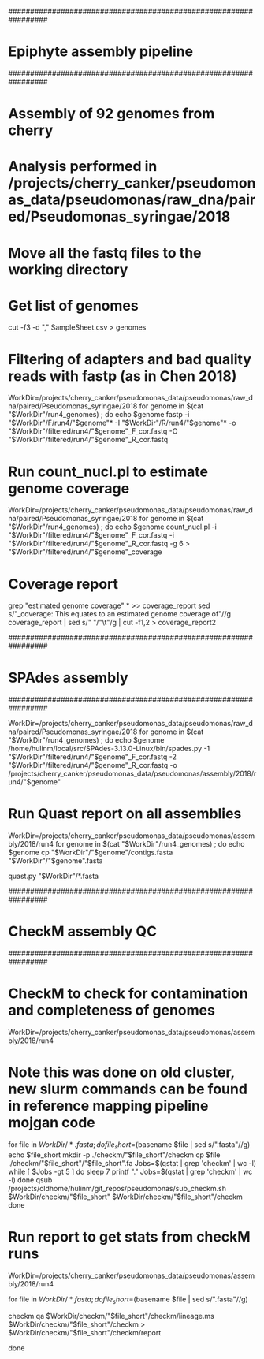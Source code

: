 #################################################################

# Epiphyte assembly pipeline 

#################################################################

# Assembly of 92 genomes from cherry 
# Analysis performed in /projects/cherry_canker/pseudomonas_data/pseudomonas/raw_dna/paired/Pseudomonas_syringae/2018
# Move all the fastq files to the working directory

# Get list of genomes 

cut -f3 -d "," SampleSheet.csv > genomes

# Filtering of adapters and bad quality reads with fastp (as in Chen 2018)

WorkDir=/projects/cherry_canker/pseudomonas_data/pseudomonas/raw_dna/paired/Pseudomonas_syringae/2018
for genome in $(cat "$WorkDir"/run4_genomes) ; do 
echo $genome
fastp -i "$WorkDir"/F/run4/"$genome"* -I "$WorkDir"/R/run4/"$genome"* -o "$WorkDir"/filtered/run4/"$genome"_F_cor.fastq  -O  "$WorkDir"/filtered/run4/"$genome"_R_cor.fastq



# Run count_nucl.pl to estimate genome coverage 

WorkDir=/projects/cherry_canker/pseudomonas_data/pseudomonas/raw_dna/paired/Pseudomonas_syringae/2018
for genome in $(cat "$WorkDir"/run4_genomes) ; do 
echo $genome
count_nucl.pl -i "$WorkDir"/filtered/run4/"$genome"_F_cor.fastq -i "$WorkDir"/filtered/run4/"$genome"_R_cor.fastq -g 6 > "$WorkDir"/filtered/run4/"$genome"_coverage

# Coverage report
grep "estimated genome coverage" * >> coverage_report
sed s/"_coverage: This equates to an estimated genome coverage of"//g coverage_report  | sed s/" "/"\t"/g | cut -f1,2 > coverage_report2


#################################################################

# SPAdes assembly

################################################################# 

WorkDir=/projects/cherry_canker/pseudomonas_data/pseudomonas/raw_dna/paired/Pseudomonas_syringae/2018
for genome in $(cat "$WorkDir"/run4_genomes) ; do 
echo $genome
/home/hulinm/local/src/SPAdes-3.13.0-Linux/bin/spades.py -1 "$WorkDir"/filtered/run4/"$genome"_F_cor.fastq  -2 "$WorkDir"/filtered/run4/"$genome"_R_cor.fastq   -o  /projects/cherry_canker/pseudomonas_data/pseudomonas/assembly/2018/run4/"$genome"

# Run Quast report on all assemblies 

WorkDir=/projects/cherry_canker/pseudomonas_data/pseudomonas/assembly/2018/run4
for genome in $(cat "$WorkDir"/run4_genomes) ; do 
echo $genome
cp "$WorkDir"/"$genome"/contigs.fasta "$WorkDir"/"$genome".fasta 


quast.py "$WorkDir"/*.fasta


#################################################################

# CheckM assembly QC

################################################################# 

# CheckM to check for contamination and completeness of genomes  
WorkDir=/projects/cherry_canker/pseudomonas_data/pseudomonas/assembly/2018/run4
# Note this was done on old cluster, new slurm commands can be found in reference mapping pipeline mojgan code 
for file in $WorkDir/*.fasta ; do
    file_short=$(basename $file | sed s/".fasta"//g)
    echo $file_short
    mkdir -p ./checkm/"$file_short"/checkm
    cp $file ./checkm/"$file_short"/"$file_short".fa
    Jobs=$(qstat | grep 'checkm' | wc -l)
    while [ $Jobs -gt 5 ]
    do
        sleep 7
        printf "."
        Jobs=$(qstat | grep 'checkm' | wc -l)
    done
    qsub /projects/oldhome/hulinm/git_repos/pseudomonas/sub_checkm.sh $WorkDir/checkm/"$file_short" $WorkDir/checkm/"$file_short"/checkm
done


# Run report to get stats from checkM runs
WorkDir=/projects/cherry_canker/pseudomonas_data/pseudomonas/assembly/2018/run4

for file in $WorkDir/*fasta ; do 
    file_short=$(basename $file | sed s/".fasta"//g)
    
 checkm qa $WorkDir/checkm/"$file_short"/checkm/lineage.ms $WorkDir/checkm/"$file_short"/checkm > $WorkDir/checkm/"$file_short"/checkm/report

done



